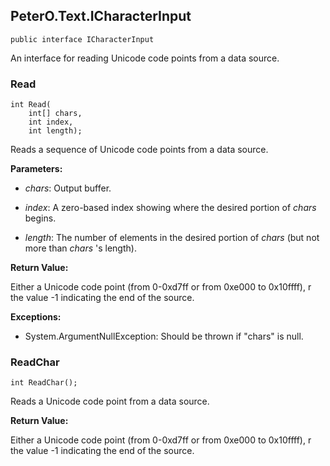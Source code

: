 ## PeterO.Text.ICharacterInput

    public interface ICharacterInput

An interface for reading Unicode code points from a data source.

### Read

    int Read(
        int[] chars,
        int index,
        int length);

Reads a sequence of Unicode code points from a data source.

<b>Parameters:</b>

 * <i>chars</i>: Output buffer.

 * <i>index</i>: A zero-based index showing where the desired portion of <i>chars</i>
begins.

 * <i>length</i>: The number of elements in the desired portion of <i>chars</i>
(but not more than <i>chars</i>
's length).

<b>Return Value:</b>

Either a Unicode code point (from 0-0xd7ff or from 0xe000 to 0x10ffff), r the value -1 indicating the end of the source.

<b>Exceptions:</b>

 * System.ArgumentNullException:
Should be thrown if "chars" is null.

### ReadChar

    int ReadChar();

Reads a Unicode code point from a data source.

<b>Return Value:</b>

Either a Unicode code point (from 0-0xd7ff or from 0xe000 to 0x10ffff), r the value -1 indicating the end of the source.
